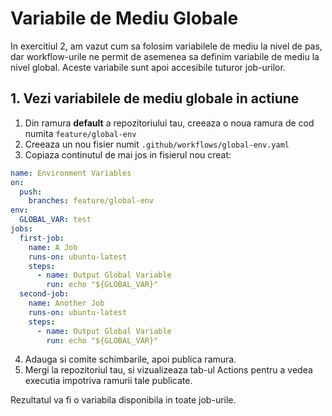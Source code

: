 # Variabile de Mediu Globale

In exercitiul 2, am vazut cum sa folosim variabilele de mediu la nivel de pas, dar workflow-urile ne permit de asemenea sa definim variabile de mediu la nivel global. Aceste variabile sunt apoi accesibile tuturor job-urilor.

## 1. Vezi variabilele de mediu globale in actiune

1. Din ramura **default** a repozitoriului tau, creeaza o noua ramura de cod numita `feature/global-env`
2. Creeaza un nou fisier numit `.github/workflows/global-env.yaml`
3. Copiaza continutul de mai jos in fisierul nou creat:

```yaml
name: Environment Variables
on:
  push:
    branches: feature/global-env
env:
  GLOBAL_VAR: test
jobs:
  first-job:
    name: A Job
    runs-on: ubuntu-latest
    steps:
      - name: Output Global Variable
        run: echo "${GLOBAL_VAR}"
  second-job:
    name: Another Job
    runs-on: ubuntu-latest
    steps:
      - name: Output Global Variable
        run: echo "${GLOBAL_VAR}"
```

4. Adauga si comite schimbarile, apoi publica ramura.
5. Mergi la repozitoriul tau, si vizualizeaza tab-ul Actions pentru a vedea executia impotriva ramurii tale publicate.

Rezultatul va fi o variabila disponibila in toate job-urile.